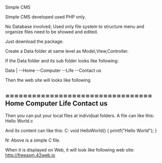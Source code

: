 Simple CMS

Simple CMS developed used PHP only.

No Database involved;
Used only file system to structure menu and organize files need to be showed and edited.

Just download the package.

Create a Data folder at same level as Model,View,Controller.

If the Data folder and its sub folder looks like following:

Data
|
--Home
--Computer
--Life
--Contact us


Then the web site will looks like following

=================================
Home Computer Life Contact us
---------------------------------

Then you can put your local files at individual folders.
A file can like this:
Hello World.c

And its content can like this:
C:
void HelloWorld()
{
  printf("Hello World");
}

N:
Above is a simple C file.

When it is displayed on Web, it will look like following web site:
http://freeasm.42web.io
